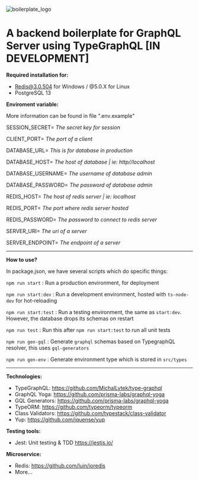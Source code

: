 ![boilerplate_logo](https://user-images.githubusercontent.com/56880684/110272816-a95f9880-7ffd-11eb-88fe-d0c397cbba45.png)

# A backend boilerplate for GraphQL Server using TypeGraphQL [IN DEVELOPMENT]

**Required installation for:**

- Redis@3.0.504 for Windows / @5.0.X for Linux
- PostgreSQL 13

**Enviroment variable:**

More information can be found in file ".env.example"

SESSION_SECRET= *The secret key for session*
  
CLIENT_PORT= *The port of a client*
  
DATABASE_URL= *This is for database in production*
  
DATABASE_HOST= *The host of database | ie: http//localhost*

DATABASE_USERNAME= *The username of database admin*
  
DATABASE_PASSWORD= *The password of database admin*
  
REDIS_HOST= *The host of redis server | ie: localhost*

REDIS_PORT= *The port where redis server hosted*
  
REDIS_PASSWORD= *The password to connect to redis server*

SERVER_URI= *The uri of a server*
  
SERVER_ENDPOINT= *The endpoint of a server*

____________________________

**How to use?**

In package.json, we have several scripts which do specific things: 

`npm run start` : Run a production environment, for deployment

`npm run start:dev` : Run a development environment, hosted with `ts-node-dev` for hot-reloading

`npm run start:test` : Run a testing environment, the same as `start:dev`. However, the database drops its schemas on restart

`npm run test` : Run this after `npm run start:test` to run all unit tests

`npm run gen-gql` : Generate `graphql` schemas based on TypegraphQL resolver, this uses `gql-generators`

`npm run gen-env` : Generate environment type which is stored in `src/types`

__________________________

**Technologies:**

- TypeGraphQL: https://github.com/MichalLytek/type-graphql
- GraphQL Yoga: https://github.com/prisma-labs/graphql-yoga
- GQL Generators: https://github.com/prisma-labs/graphql-yoga
- TypeORM: https://github.com/typeorm/typeorm
- Class Validators: https://github.com/typestack/class-validator
- Yup: https://github.com/jquense/yup

**Testing tools:**

- Jest: Unit testing & TDD https://jestjs.io/

**Microservice:**

- Redis: https://github.com/luin/ioredis
- More...

